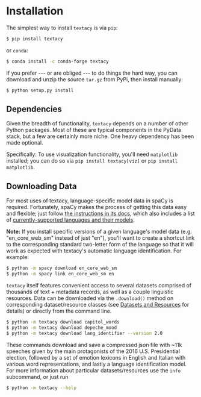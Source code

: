 # Installation

The simplest way to install `textacy` is via `pip`:

```zsh
$ pip install textacy
```

or `conda`:

```zsh
$ conda install -c conda-forge textacy
```

If you prefer --- or are obliged --- to do things the hard way, you can download and unzip the source `tar.gz` from  PyPi, then install manually:

```zsh
$ python setup.py install
```

Dependencies
------------

Given the breadth of functionality, `textacy` depends on a number of other Python packages. Most of these are typical components in the PyData stack, but a few are certainly more niche. One heavy dependency has been made optional.

Specifically: To use visualization functionality, you'll need `matplotlib` installed; you can do so via `pip install textacy[viz]` or `pip install matplotlib`.

Downloading Data
----------------

For most uses of textacy, language-specific model data in spaCy is required. Fortunately, spaCy makes the process of getting this data easy and flexible; just follow [the instructions in its docs](https://spacy.io/docs/usage/models), which also includes a list of [currently-supported languages and their models](https://spacy.io/usage/models#section-available).

**Note:** If you install specific versions of a given language's model data (e.g. "en_core_web_sm" instead of just "en"), you'll want to create a shortcut link to the corresponding standard two-letter form of the language so that it will work as expected with textacy's automatic language identification. For example:

```zsh
$ python -m spacy download en_core_web_sm
$ python -m spacy link en_core_web_sm en
```

`textacy` itself features convenient access to several datasets comprised of thousands of text + metadata records, as well as a couple linguistic resources. Data can be downloaded via the `.download()` method on corresponding dataset/resource classes (see [Datasets and Resources](api_reference/datasets_resources) for details) or directly from the command line.

```zsh
$ python -m textacy download capitol_words
$ python -m textacy download depeche_mood
$ python -m textacy download lang_identifier --version 2.0
```

These commands download and save a compressed json file with ~11k speeches given by the main protagonists of the 2016 U.S. Presidential election, followed by a set of emotion lexicons in English and Italian with various word representations, and lastly a language identification model. For more information about particular datasets/resources use the `info` subcommand, or just run

```zsh
$ python -m textacy --help
```
